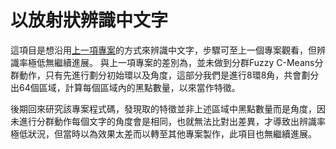 # 以放射狀辨識中文字

這項目是想沿用[上一項專案](https://github.com/him121415/Chinese_chess_recognition)的方式來辨識中文字，步驟可至上一個專案觀看，但辨識率極低無繼續進展。
與上一項專案的差別為，並未做到分群Fuzzy C-Means分群動作，只有先進行劃分初始環以及角度，這部分我們是進行8環8角，共會劃分出64個區域，計算每個區域內的黑點數量，以來當作特徵。

後期回來研究該專案程式碼，發現取的特徵並非上述區域中黑點數量而是角度，因未進行分群動作每個文字的角度會是相同，也就無法比對出差異，才導致出辨識率極低狀況，但當時以為效果太差而以轉至其他專案製作，此項目也無繼續進展。